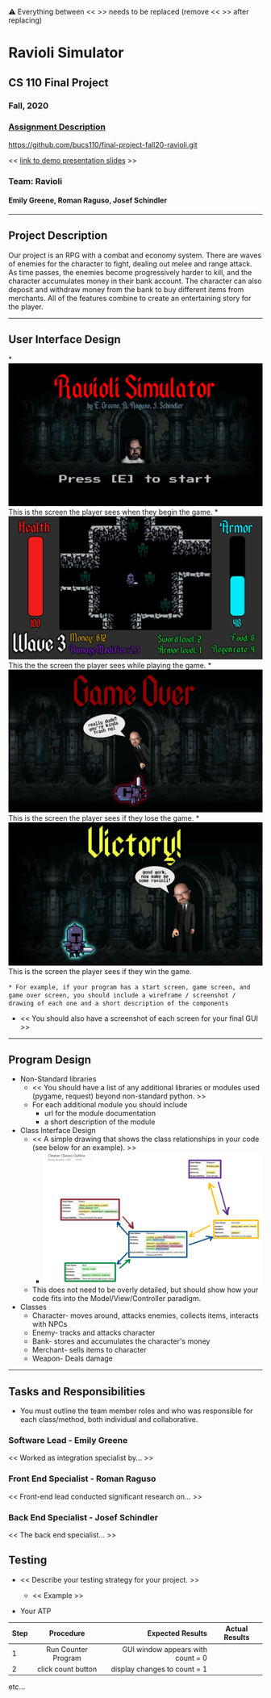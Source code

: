 :warning: Everything between << >> needs to be replaced (remove << >> after replacing)

# Ravioli Simulator
## CS 110 Final Project
### Fall, 2020
### [Assignment Description](https://drive.google.com/open?id=1HLIk-539N9KiAAG1224NWpFyEl4RsPVBwtBZ9KbjicE)

https://github.com/bucs110/final-project-fall20-ravioli.git

<< [link to demo presentation slides](#) >>

### Team: Ravioli
#### Emily Greene, Roman Raguso, Josef Schindler

***

## Project Description
Our project is an RPG with a combat and economy system. There are waves of enemies for the character to fight, dealing out melee and range attack. As time passes, the enemies become progressively harder to kill, and the character accumulates money in their bank account. The character can also deposit and withdraw money from the bank to buy different items from merchants. All of the features combine to create an entertaining story for the player.
***    

## User Interface Design
 *![gui design](assets/gui_design_screen.jpg)
 This is the screen the player sees when they begin the game.
*![gui design](assets/gui_design_main.jpg)
This the the screen the player sees while playing the game.
 *![gui design](assets/gui_design_lose.jpg)
 This is the screen the player sees if they lose the game.
 *![gui design](assets/gui_design_victory.jpg)
 This is the screen the player sees if they win the game.

    * For example, if your program has a start screen, game screen, and game over screen, you should include a wireframe / screenshot / drawing of each one and a short description of the components
* << You should also have a screenshot of each screen for your final GUI >>

***        

## Program Design
* Non-Standard libraries
    * << You should have a list of any additional libraries or modules used (pygame, request) beyond non-standard python. >>
    * For each additional module you should include
        * url for the module documentation
        * a short description of the module
* Class Interface Design
    * << A simple drawing that shows the class relationships in your code (see below for an example). >>
        * ![class diagram](assets/classDiagram.jpg) 
    * This does not need to be overly detailed, but should show how your code fits into the Model/View/Controller paradigm.
* Classes
    * Character- moves around, attacks enemies, collects items, interacts with NPCs
    * Enemy- tracks and attacks character
    * Bank- stores and accumulates the character's money
    * Merchant- sells items to character
    * Weapon- Deals damage

***

## Tasks and Responsibilities
* You must outline the team member roles and who was responsible for each class/method, both individual and collaborative.

### Software Lead - Emily Greene

<< Worked as integration specialist by... >>

### Front End Specialist - Roman Raguso

<< Front-end lead conducted significant research on... >>

### Back End Specialist - Josef Schindler

<< The back end specialist... >>

## Testing
* << Describe your testing strategy for your project. >>
    * << Example >>

* Your ATP

| Step                  | Procedure     | Expected Results  | Actual Results |
| ----------------------|:-------------:| -----------------:| -------------- |
|  1  | Run Counter Program  | GUI window appears with count = 0  |          |
|  2  | click count button  | display changes to count = 1 |                 |
etc...